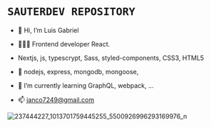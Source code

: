 <!-- ![163146163_122356169899544_6003355897426048525_n](https://user-images.githubusercontent.com/88288135/136866228-c80889e6-8f13-45e1-9f59-b0e36df07883.jpg) -->

# `SAUTERDEV REPOSITORY`
- 👋 Hi, I’m Luis Gabriel

- 🧑🏻‍💻 Frontend developer React.
- Nextjs, js, typescrypt, Sass, styled-components, CSS3, HTML5
- 📡 nodejs, express, mongodb, mongoose,
- 🌱 I’m currently learning GraphQL, webpack, ...
- 📫 janco7249@gmail.com
<!---
LuiSauter/LuiSauter is a ✨ special ✨ repository because its `README.md` (this file) appears on your GitHub profile.
You can click the Preview link to take a look at your changes.
--->
![237444227_1013701759445255_5500926996293169976_n](https://user-images.githubusercontent.com/88288135/136866329-82598cff-01e3-4371-acbb-d5adc33865a2.jpg)
